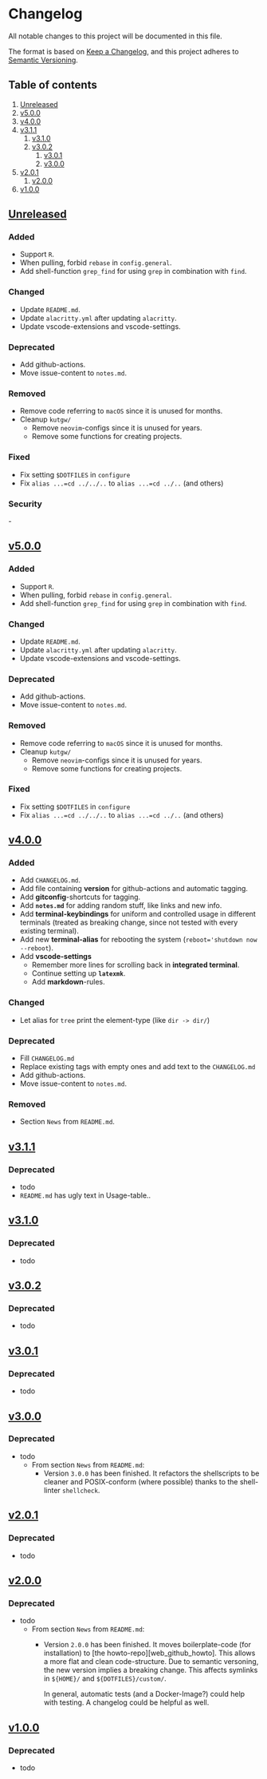 # Changelog

All notable changes to this project will be documented in this file.

The format is based on [Keep a Changelog][keepachangelog], and this project adheres to [Semantic Versioning][semver].


## Table of contents

1. [Unreleased](#unreleased)
1. [v5.0.0](#v5.0.0)
1. [v4.0.0](#v4.0.0)
1. [v3.1.1](#v3.1.1)
    1. [v3.1.0](#v3.1.0)
    1. [v3.0.2](#v3.0.2)
        1. [v3.0.1](#v3.0.1)
        1. [v3.0.0](#v3.0.0)
1. [v2.0.1](#v2.0.1)
    1. [v2.0.0](#v2.0.0)
1. [v1.0.0](#v1.0.0)


## [Unreleased][github/self/unreleased] <a name="unreleased"></a>

### Added <a name="unreleased/added"></a>

- Support `R`.
- When pulling, forbid `rebase` in `config.general`.
- Add shell-function `grep_find` for using `grep` in combination with `find`.


### Changed <a name="unreleased/changed"></a>

- Update `README.md`.
- Update `alacritty.yml` after updating `alacritty`.
- Update vscode-extensions and vscode-settings.


### Deprecated <a name="unreleased/deprecated"></a>

- Add github-actions.
- Move issue-content to `notes.md`.


### Removed <a name="unreleased/removed"></a>

- Remove code referring to `macOS` since it is unused for months.
- Cleanup `kutgw/`
  - Remove `neovim`-configs since it is unused for years.
  - Remove some functions for creating projects.


### Fixed <a name="unreleased/fixed"></a>

- Fix setting `$DOTFILES` in `configure`
- Fix `alias ...=cd ../../..` to `alias ...=cd ../..` (and others)


### Security <a name="unreleased/security"></a>

\-


## [v5.0.0][github/self/v5.0.0] <a name="v5.0.0"></a>

### Added <a name="v5.0.0/added"></a>

- Support `R`.
- When pulling, forbid `rebase` in `config.general`.
- Add shell-function `grep_find` for using `grep` in combination with `find`.


### Changed <a name="v5.0.0/changed"></a>

- Update `README.md`.
- Update `alacritty.yml` after updating `alacritty`.
- Update vscode-extensions and vscode-settings.


### Deprecated <a name="v5.0.0/deprecated"></a>

- Add github-actions.
- Move issue-content to `notes.md`.


### Removed <a name="v5.0.0/removed"></a>

- Remove code referring to `macOS` since it is unused for months.
- Cleanup `kutgw/`
  - Remove `neovim`-configs since it is unused for years.
  - Remove some functions for creating projects.


### Fixed <a name="v5.0.0/fixed"></a>

- Fix setting `$DOTFILES` in `configure`
- Fix `alias ...=cd ../../..` to `alias ...=cd ../..` (and others)


## [v4.0.0][github/self/v4.0.0] <a name="v4.0.0"></a>

### Added <a name="v4.0.0/added"></a>

- Add `CHANGELOG.md`.
- Add file containing __version__ for github-actions and automatic tagging.
- Add __gitconfig__-shortcuts for tagging.
- Add __`notes.md`__ for adding random stuff, like links and new info.
- Add __terminal-keybindings__ for uniform and controlled usage in different terminals (treated as breaking change, since not tested with every existing terminal).
- Add new __terminal-alias__ for rebooting the system (`reboot='shutdown now --reboot`).
- Add __vscode-settings__
  - Remember more lines for scrolling back in __integrated terminal__.
  - Continue setting up __`latexmk`__.
  - Add __markdown__-rules.


### Changed <a name="v4.0.0/changed"></a>

- Let alias for `tree` print the element-type (like `dir -> dir/`)


### Deprecated <a name="v4.0.0/deprecated"></a>

- Fill `CHANGELOG.md`
- Replace existing tags with empty ones and add text to the `CHANGELOG.md`
- Add github-actions.
- Move issue-content to `notes.md`.


### Removed <a name="v4.0.0/removed"></a>

- Section `News` from `README.md`.


## [v3.1.1][github/self/v3.1.1] <a name="v1.0.0"></a>

### Deprecated <a name="v3.1.1/deprecated"></a>

- todo
- `README.md` has ugly text in Usage-table..


## [v3.1.0][github/self/v3.1.0] <a name="v1.0.0"></a>

### Deprecated <a name="v3.1.0/deprecated"></a>

- todo


## [v3.0.2][github/self/v3.0.2] <a name="v1.0.0"></a>

### Deprecated <a name="v3.0.2/deprecated"></a>

- todo


## [v3.0.1][github/self/v3.0.1] <a name="v1.0.0"></a>

### Deprecated <a name="v3.0.1/deprecated"></a>

- todo


## [v3.0.0][github/self/v3.0.0] <a name="v1.0.0"></a>

### Deprecated <a name="v3.0.0/deprecated"></a>

- todo
  - From section `News` from `README.md`:
    - Version `3.0.0` has been finished.
      It refactors the shellscripts to be cleaner and POSIX-conform (where possible) thanks to the shell-linter `shellcheck`.



## [v2.0.1][github/self/v2.0.1] <a name="v1.0.0"></a>

### Deprecated <a name="v2.0.1/deprecated"></a>

- todo


## [v2.0.0][github/self/v2.0.0] <a name="v1.0.0"></a>

### Deprecated <a name="v2.0.0/deprecated"></a>

- todo
  - From section `News` from `README.md`:
    - Version `2.0.0` has been finished.
      It moves boilerplate-code (for installation) to [the howto-repo][web_github_howto].
      This allows a more flat and clean code-structure.
      Due to semantic versoning, the new version implies a breaking change.
      This affects symlinks in `${HOME}/` and `${DOTFILES}/custom/`.

      In general, automatic tests (and a Docker-Image?) could help with testing.
      A changelog could be helpful as well.


## [v1.0.0][github/self/v1.0.0] <a name="v1.0.0"></a>

### Deprecated <a name="v1.0.0/deprecated"></a>

- todo


[keepachangelog]: https://keepachangelog.com/en/
[semver]: https://semver.org/

[github/self/unreleased]: https://github.com/dominicparga/dotfiles/compare/v5.0.0...HEAD
[github/self/v5.0.0]: https://github.com/dominicparga/dotfiles/compare/v4.0.0...v5.0.0
[github/self/v4.0.0]: https://github.com/dominicparga/dotfiles/compare/v3.1.1...v4.0.0
[github/self/v3.1.1]: https://github.com/dominicparga/dotfiles/compare/v3.1.0...v3.1.1
[github/self/v3.1.0]: https://github.com/dominicparga/dotfiles/compare/v3.0.2...v3.1.0
[github/self/v3.0.2]: https://github.com/dominicparga/dotfiles/compare/v3.0.1...v3.0.2
[github/self/v3.0.1]: https://github.com/dominicparga/dotfiles/compare/v3.0.0...v3.0.1
[github/self/v3.0.0]: https://github.com/dominicparga/dotfiles/compare/v2.0.1...v3.0.0
[github/self/v2.0.1]: https://github.com/dominicparga/dotfiles/compare/v2.0.0...v2.0.1
[github/self/v2.0.0]: https://github.com/dominicparga/dotfiles/compare/v1.0.0...v2.0.0
[github/self/v1.0.0]: https://github.com/dominicparga/dotfiles/releases/tag/v1.0.0
